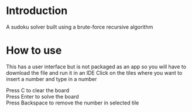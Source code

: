 # Introduction
A sudoku solver built using a brute-force recursive algorithm

# How to use
This has a user interface but is not packaged as an app so you will have to download the file and run it in an IDE
Click on the tiles where you want to insert a number and type in a number

Press C to clear the board  
Press Enter to solve the board  
Press Backspace to remove the number in selected tile
